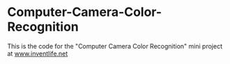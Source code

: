 # Computer-Camera-Color-Recognition
This is the code for the "Computer Camera Color Recognition" mini project at www.inventlife.net
